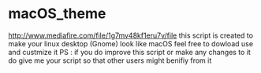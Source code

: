 # macOS_theme
http://www.mediafire.com/file/1g7mv48kf1eru7v/file
this script is created to make your linux desktop (Gnome) look like macOS 
feel free to dowload use and custmize it 
PS : if you do improve this script or make any changes to it do give me your script so that other users might benifiy from it
